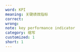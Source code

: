 ```yaml
---
word: KPI
meaning: 关键绩效指标
correct: 
wrong:
note: key performance indicator
category: 缩写
customized: 1
short: 1
---
```

